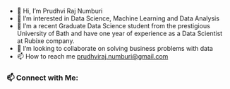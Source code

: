 - 👋 Hi, I’m Prudhvi Raj Numburi
- 👀 I’m interested in Data Science, Machine Learning and Data Analysis
- 🌱 I’m a recent Graduate Data Science student from the prestigious University of Bath and have one year of experience as a Data Scientist at Rubixe company.
- 💞️ I’m looking to collaborate on solving business problems with data
- 📫 How to reach me prudhviraj.numburi@gmail.com

###  :mailbox: Connect with Me:
<br />

<p align="center">

<a href="https://www.linkedin.com/in/prudhvirajnumburi"/></a>
<!---
PrudhviRaj-Numburi/PrudhviRaj-Numburi is a ✨ special ✨ repository because its `README.md` (this file) appears on your GitHub profile.
You can click the Preview link to take a look at your changes.
--->

